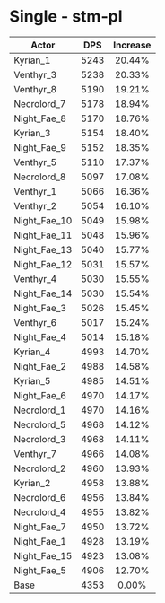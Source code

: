 # Single - stm-pl
| Actor | DPS | Increase |
|---|:---:|:---:|
|Kyrian_1|5243|20.44%|
|Venthyr_3|5238|20.33%|
|Venthyr_8|5190|19.21%|
|Necrolord_7|5178|18.94%|
|Night_Fae_8|5170|18.76%|
|Kyrian_3|5154|18.40%|
|Night_Fae_9|5152|18.35%|
|Venthyr_5|5110|17.37%|
|Necrolord_8|5097|17.08%|
|Venthyr_1|5066|16.36%|
|Venthyr_2|5054|16.10%|
|Night_Fae_10|5049|15.98%|
|Night_Fae_11|5048|15.96%|
|Night_Fae_13|5040|15.77%|
|Night_Fae_12|5031|15.57%|
|Venthyr_4|5030|15.55%|
|Night_Fae_14|5030|15.54%|
|Night_Fae_3|5026|15.45%|
|Venthyr_6|5017|15.24%|
|Night_Fae_4|5014|15.18%|
|Kyrian_4|4993|14.70%|
|Night_Fae_2|4988|14.58%|
|Kyrian_5|4985|14.51%|
|Night_Fae_6|4970|14.17%|
|Necrolord_1|4970|14.16%|
|Necrolord_5|4968|14.12%|
|Necrolord_3|4968|14.11%|
|Venthyr_7|4966|14.08%|
|Necrolord_2|4960|13.93%|
|Kyrian_2|4958|13.88%|
|Necrolord_6|4956|13.84%|
|Necrolord_4|4955|13.82%|
|Night_Fae_7|4950|13.72%|
|Night_Fae_1|4928|13.19%|
|Night_Fae_15|4923|13.08%|
|Night_Fae_5|4906|12.70%|
|Base|4353|0.00%|
